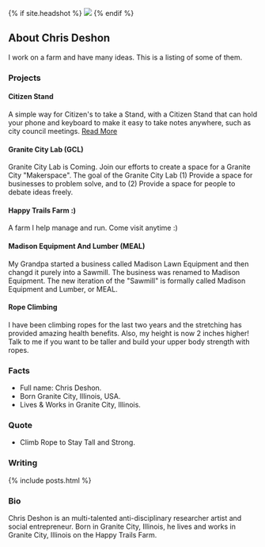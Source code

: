 {% if site.headshot %}
<img src="{{site.headshot}}" />
{% endif %}

## About Chris Deshon

I work on a farm and have many ideas. This is a listing of some of them.

### Projects

#### Citizen Stand

A simple way for Citizen's to take a Stand, with a Citizen Stand that can hold your phone and keyboard to make it easy to take notes anywhere, such as city council meetings. <a href="/citizenstand">Read More</a>

#### Granite City Lab (GCL)

Granite City Lab is Coming. Join our efforts to create a space for a Granite City "Makerspace". The goal of the Granite City Lab (1) Provide a space for businesses to problem solve, and to (2) Provide a space for people to debate ideas freely.

#### Happy Trails Farm :)

A farm I help manage and run. Come visit anytime :) 

#### Madison Equipment And Lumber (MEAL)

My Grandpa started a business called Madison Lawn Equipment and then changd it purely into a Sawmill. The business was renamed to Madison Equipment. The new iteration of the "Sawmill" is formally called Madison Equipment and Lumber, or MEAL.

#### Rope Climbing

I have been climbing ropes for the last two years and the stretching has provided amazing health benefits. Also, my height is now 2 inches higher! Talk to me if you want to be taller and build your upper body strength with ropes.

### Facts

- Full name: Chris Deshon. 
- Born Granite City, Illinois, USA.
- Lives &amp; Works in Granite City, Illinois.

### Quote

- Climb Rope to Stay Tall and Strong.

### Writing

{% include posts.html %}

### Bio

Chris Deshon is an multi-talented anti-disciplinary researcher artist and social entrepreneur. Born in Granite City, Illinois, he lives and works in Granite City, Illinois on the Happy Trails Farm.

